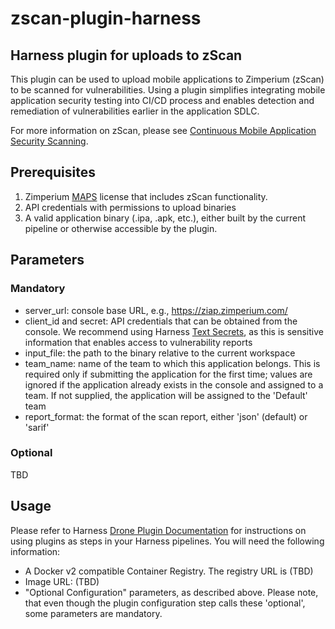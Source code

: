 # zscan-plugin-harness
## Harness plugin for uploads to zScan

This plugin can be used to upload mobile applications to Zimperium (zScan) to be scanned for vulnerabilities. Using a plugin simplifies integrating mobile application security testing into CI/CD process and enables detection and remediation of vulnerabilities earlier in the application SDLC.

For more information on zScan, please see [Continuous Mobile Application Security Scanning](https://www.zimperium.com/zscan/).

## Prerequisites

1. Zimperium [MAPS](https://www.zimperium.com/mobile-app-protection/) license that includes zScan functionality.
2. API credentials with permissions to upload binaries
3. A valid application binary (.ipa, .apk, etc.), either built by the current pipeline or otherwise accessible by the plugin.

## Parameters
### Mandatory
- server_url: console base URL, e.g., https://ziap.zimperium.com/
- client_id and secret: API credentials that can be obtained from the console. We recommend using Harness [Text Secrets](https://developer.harness.io/docs/platform/secrets/add-use-text-secrets), as this is sensitive information that enables access to vulnerability reports
- input_file: the path to the binary relative to the current workspace
- team_name: name of the team to which this application belongs.  This is required only if submitting the application for the first time; values are ignored if the application already exists in the console and assigned to a team.  If not supplied, the application will be assigned to the 'Default' team
- report_format: the format of the scan report, either 'json' (default) or 'sarif'

### Optional

TBD

## Usage

Please refer to Harness [Drone Plugin Documentation](https://developer.harness.io/docs/continuous-integration/use-ci/use-drone-plugins/run-a-drone-plugin-in-ci) for instructions on using plugins as steps in your Harness pipelines.  You will need the following information:

- A Docker v2 compatible Container Registry. The registry URL is (TBD)
- Image URL: (TBD)
- "Optional Configuration" parameters, as described above.  Please note, that even though the plugin configuration step calls these 'optional', some parameters are mandatory.
